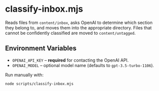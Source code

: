 # classify-inbox.mjs

Reads files from `content/inbox`, asks OpenAI to determine which section they belong to, and moves them into the appropriate directory. Files that cannot be confidently classified are moved to `content/untagged`.

## Environment Variables

- `OPENAI_API_KEY` – **required** for contacting the OpenAI API.
- `OPENAI_MODEL` – optional model name (defaults to `gpt-3.5-turbo-1106`).

Run manually with:

```bash
node scripts/classify-inbox.mjs
```

